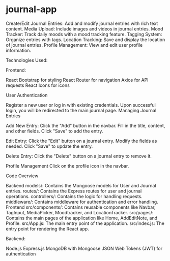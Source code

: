 # journal-app
Create/Edit Journal Entries: Add and modify journal entries with rich text content.
Media Upload: Include images and videos in journal entries.
Mood Tracker: Track daily moods with a mood tracking feature.
Tagging System: Organize entries with tags.
Location Tracking: Save and display the location of journal entries.
Profile Management: View and edit user profile information.



Technologies Used:

Frontend:

React
Bootstrap for styling
React Router for navigation
Axios for API requests
React Icons for icons

User Authentication

Register a new user or log in with existing credentials.
Upon successful login, you will be redirected to the main journal page.
Managing Journal Entries


Add New Entry:
Click the "Add" button in the navbar.
Fill in the title, content, and other fields.
Click "Save" to add the entry.


Edit Entry:
Click the "Edit" button on a journal entry.
Modify the fields as needed.
Click "Save" to update the entry.

Delete Entry:
Click the "Delete" button on a journal entry to remove it.


Profile Management
Click on the profile icon in the navbar.

Code Overview

Backend
models/: Contains the Mongoose models for User and Journal entries.
routes/: Contains the Express routes for user and journal operations.
controllers/: Contains the logic for handling requests.
middleware/: Contains middleware for authentication and error handling.
Frontend
src/components/: Contains reusable components like Navbar, TagInput, MediaPicker, Moodtracker, and LocationTracker.
src/pages/: Contains the main pages of the application like Home, AddEditNote, and Profile.
src/App.js: The main entry point of the application.
src/index.js: The entry point for rendering the React app.


Backend:

Node.js
Express.js
MongoDB with Mongoose
JSON Web Tokens (JWT) for authentication
